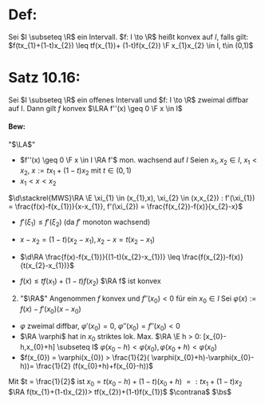 # Def:
Sei $I \subseteq \R$ ein Intervall.
$f: I \to \R$ heißt konvex auf $I$, falls gilt:
$f(tx_{1}+(1-t)x_{2}) \leq tf(x_{1})+ (1-t)f(x_{2}) \F x_{1}x_{2} \in I, t\in (0,1)$

# Satz 10.16:
Sei $I \subseteq \R$ ein offenes Intervall und $f: I \to \R$ zweimal diffbar auf I.
Dann gilt $f$ konvex $\LRA f''(x) \geq 0 \F x \in I$

#### Bew:
"$\LA$"
- $f''(x) \geq 0 \F x \in I \RA f'$ mon. wachsend auf $I$
Seien $x_{1},x_{2} \in I$, $x_{1} < x_{2}$, $x:= tx_{1}+ (1-t)x_{2}$ mit $t \in (0,1)$
- $x_{1} < x < x_{2}$

$\d\stackrel{MWS}\RA \E \xi_{1} \in (x_{1},x), \xi_{2} \in (x,x_{2}) : f'(\xi_{1}) = \frac{f(x)-f(x_{1})}{x-x_{1}}, f'(\xi_{2}) = \frac{f(x_{2})-f(x)}{x_{2}-x}$

- $f'(\xi_{1}) \leq f'(\xi_{2})$ (da $f'$ monoton wachsend)
- $x-x_{2} = (1-t)(x_{2}-x_{1}), x_{2}-x = t(x_{2}-x_{1})$

- $\d\RA \frac{f(x)-f(x_{1})}{(1-t)(x_{2}-x_{1})} \leq \frac{f(x_{2})-f(x)}{t(x_{2}-x_{1})}$

- $f(x) \leq tf(x_{1})+(1-t)f(x_{2})$
$\RA f$ ist konvex

2) "$\RA$" Angenommen $f$ konvex und $f''(x_{0}) < 0$ für ein $x_{0} \in I$
Sei $\varphi(x) := f(x)-f'(x_{0}) (x-x_{0})$
- $\varphi$ zweimal diffbar, $\varphi'(x_{0}) = 0$, $\varphi''(x_{0}) = f''(x_{0}) < 0$
- $\RA \varphi$ hat in $x_{0}$ striktes lok. Max.
$\RA \E h > 0: [x_{0}-h,x_{0}+h] \subseteq I$
$\varphi(x_{0}-h) < \varphi(x_{0}), \varphi(x_{0}+h)<\varphi(x_{0})$
- $f(x_{0}) = \varphi(x_{0}) > \frac{1}{2}( \varphi(x_{0}+h)-\varphi(x_{0}-h))= \frac{1}{2} (f(x_{0}+h)+f(x_{0}-h))$

Mit $t = \frac{1}{2}$ ist $x_{0} = t (x_{0}-h)+(1-t)(x_{0}+h)$
$=: t x_{1}+(1-t)x_{2}$ 
$\RA f(tx_{1}+(1-t)x_{2})> tf(x_{2})+(1-t)f(x_{1})$
$\contrana$
$\bs$

